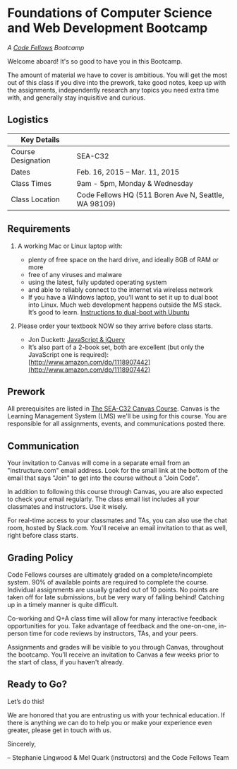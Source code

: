 # Foundations of Computer Science and Web Development Bootcamp
_A [Code Fellows](http://codefellows.com) Bootcamp_

Welcome aboard! It's so good to have you in this Bootcamp.

The amount of material we have to cover is ambitious. You will get the most out of this class if you dive into the prework, take good notes, keep up with the assignments, independently research any topics you need extra time with, and generally stay inquisitive and curious.

## Logistics

Key Details | |
--- | ---
Course Designation | SEA-C32
Dates | Feb. 16, 2015 &ndash; Mar. 11, 2015
Class Times | 9am - 5pm, Monday &amp; Wednesday
Class Location | Code Fellows HQ (511 Boren Ave N, Seattle, WA 98109)


## Requirements

 1. A working Mac or Linux laptop with:
    - plenty of free space on the hard drive, and ideally 8GB of RAM or more
    - free of any viruses and malware
    - using the latest, fully updated operating system
    - and able to reliably connect to the internet via wireless network
    - If you have a Windows laptop, you’ll want to set it up to dual boot into Linux. Much web development happens outside the MS stack. It’s good to learn. [Instructions to dual-boot with Ubuntu](https://help.ubuntu.com/community/WindowsDualBoot)


 2. Please order your textbook NOW so they arrive before class starts.
    - Jon Duckett: [JavaScript &amp; jQuery](http://www.amazon.com/dp/1118531647)
    - It’s also part of a 2-book set, both are excellent (but only the JavaScript one is required): [http://www.amazon.com/dp/1118907442](http://www.amazon.com/dp/1118907442)

## Prework

All prerequisites are listed in [The SEA-C32 Canvas Course](https://canvas.instructure.com/courses/917209). Canvas is the Learning Management System (LMS) we'll be using for this course. You are responsible for all assignments, events, and communications posted there.

## Communication

Your invitation to Canvas will come in a separate email from an "instructure.com" email address. Look for the small link at the bottom of the email that says "Join" to get into the course without a "Join Code".

In addition to following this course through Canvas, you are also expected to check your email regularly. The class email list includes all your classmates and instructors. Use it wisely.

For real-time access to your classmates and TAs, you can also use the chat room, hosted by Slack.com. You'll receive an email invitation to that as well, right before class starts.


## Grading Policy

Code Fellows courses are ultimately graded on a complete/incomplete system. 90% of available points are required to complete the course. Individual assignments are usually graded out of 10 points. No points are taken off for late submissions, but be very wary of falling behind! Catching up in a timely manner is quite difficult.

Co-working and Q+A class time will allow for many interactive feedback opportunities for you. Take advantage of feedback and the one-on-one, in-person time for code reviews by instructors, TAs, and your peers.

Assignments and grades will be visible to you through Canvas, throughout the bootcamp. You’ll receive an invitation to Canvas a few weeks prior to the start of class, if you haven't already.

## Ready to Go?

Let’s do this!

We are honored that you are entrusting us with your technical education. If there is anything we can do to help you or make your experience even greater, please get in touch with us.

Sincerely,

&ndash; Stephanie Lingwood &amp; Mel Quark (instructors) and the Code Fellows Team
